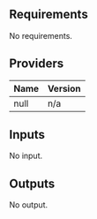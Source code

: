 ## Requirements

No requirements.

## Providers

| Name | Version |
|------|---------|
| null | n/a |

## Inputs

No input.

## Outputs

No output.

